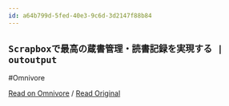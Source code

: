 ```yaml
---
id: a64b799d-5fed-40e3-9c6d-3d2147f88b84
---
```


## `Scrapboxで最高の蔵書管理・読書記録を実現する | outoutput`
#Omnivore

[Read on Omnivore](https://omnivore.app/me/scrapbox-outoutput-18f245657d7) / [Read Original](https://www.outoutput.com/scrapbox-book-management-memo/)


